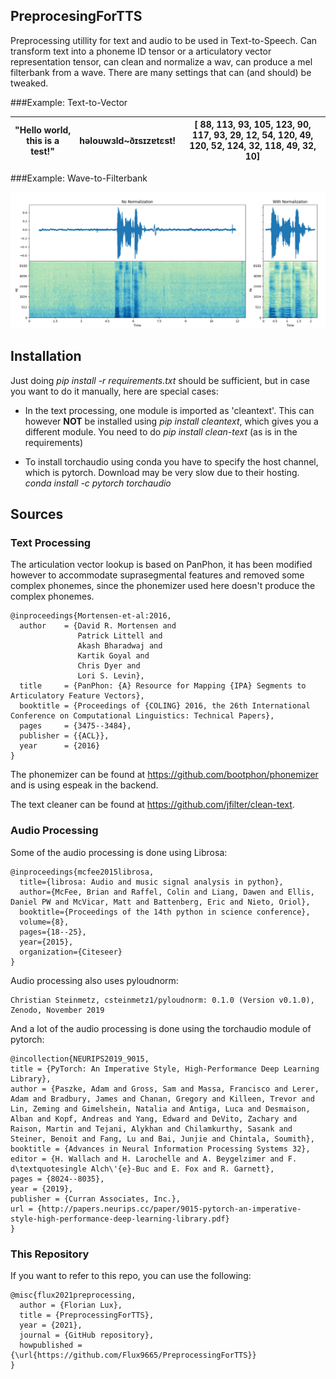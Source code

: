 ## PreprocesingForTTS

Preprocessing utillity for text and audio to be used in Text-to-Speech. Can transform text into a phoneme ID tensor or a
articulatory vector representation tensor, can clean and normalize a wav, can produce a mel filterbank from a wave. There are many settings that can (and should) be tweaked.

###Example: Text-to-Vector

| "Hello world, this is a test!"| həloʊwɜld~ðɪsɪzɐtɛst!| [ 88, 113,  93, 105, 123,  90, 117,  93,  29,  12,  54, 120,  49, 120, 52, 124,  32, 118,  49,  32,  10] |
| -------------|-----------|---------------------| 

###Example: Wave-to-Filterbank

![normalization_showcase.png](normalization_showcase.png)



## Installation

Just doing _pip install -r requirements.txt_ should be sufficient, but in case you want to do it manually, here are special cases:

- In the text processing, one module is imported as 'cleantext'. This can however **NOT** be installed using _pip install cleantext_, which gives you a different module. You need to do _pip install clean-text_ (as is in the requirements)

- To install torchaudio using conda you have to specify the host channel, which is pytorch. Download may be very slow due to their hosting.  
_conda install -c pytorch torchaudio_

## Sources 

### Text Processing

The articulation vector lookup is based on PanPhon, it has been modified however to accommodate suprasegmental features and removed some complex phonemes, since the phonemizer used here doesn't produce the complex phonemes.
```
@inproceedings{Mortensen-et-al:2016,
  author    = {David R. Mortensen and
               Patrick Littell and
               Akash Bharadwaj and
               Kartik Goyal and
               Chris Dyer and
               Lori S. Levin},
  title     = {PanPhon: {A} Resource for Mapping {IPA} Segments to Articulatory Feature Vectors},
  booktitle = {Proceedings of {COLING} 2016, the 26th International Conference on Computational Linguistics: Technical Papers},
  pages     = {3475--3484},
  publisher = {{ACL}},
  year      = {2016}
}
```

The phonemizer can be found at https://github.com/bootphon/phonemizer and is using espeak in the backend.

The text cleaner can be found at https://github.com/jfilter/clean-text.

### Audio Processing

Some of the audio processing is done using Librosa:

```
@inproceedings{mcfee2015librosa,
  title={librosa: Audio and music signal analysis in python},
  author={McFee, Brian and Raffel, Colin and Liang, Dawen and Ellis, Daniel PW and McVicar, Matt and Battenberg, Eric and Nieto, Oriol},
  booktitle={Proceedings of the 14th python in science conference},
  volume={8},
  pages={18--25},
  year={2015},
  organization={Citeseer}
}
```

Audio processing also uses pyloudnorm:

```
Christian Steinmetz, csteinmetz1/pyloudnorm: 0.1.0 (Version v0.1.0), Zenodo, November 2019
```

And a lot of the audio processing is done using the torchaudio module of pytorch:

```
@incollection{NEURIPS2019_9015,
title = {PyTorch: An Imperative Style, High-Performance Deep Learning Library},
author = {Paszke, Adam and Gross, Sam and Massa, Francisco and Lerer, Adam and Bradbury, James and Chanan, Gregory and Killeen, Trevor and Lin, Zeming and Gimelshein, Natalia and Antiga, Luca and Desmaison, Alban and Kopf, Andreas and Yang, Edward and DeVito, Zachary and Raison, Martin and Tejani, Alykhan and Chilamkurthy, Sasank and Steiner, Benoit and Fang, Lu and Bai, Junjie and Chintala, Soumith},
booktitle = {Advances in Neural Information Processing Systems 32},
editor = {H. Wallach and H. Larochelle and A. Beygelzimer and F. d\textquotesingle Alch\'{e}-Buc and E. Fox and R. Garnett},
pages = {8024--8035},
year = {2019},
publisher = {Curran Associates, Inc.},
url = {http://papers.neurips.cc/paper/9015-pytorch-an-imperative-style-high-performance-deep-learning-library.pdf}
}
```

### This Repository

If you want to refer to this repo, you can use the following:

```
@misc{flux2021preprocessing,
  author = {Florian Lux},
  title = {PreprocessingForTTS},
  year = {2021},
  journal = {GitHub repository},
  howpublished = {\url{https://github.com/Flux9665/PreprocessingForTTS}}
}
```
